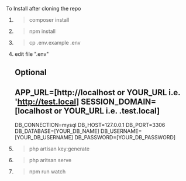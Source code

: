 To Install after cloning the repo

1. > composer install
2. > npm install

3. > cp .env.example .env
4. edit file ".env"

    Optional
    ------------------------------------------------------------------
    APP_URL=[http://localhost or YOUR_URL i.e. 'http://test.local]
    SESSION_DOMAIN=[localhost or YOUR_URL i.e. .test.local]
    ------------------------------------------------------------------

    DB_CONNECTION=mysql
    DB_HOST=127.0.0.1
    DB_PORT=3306
    DB_DATABASE=[YOUR_DB_NAME]
    DB_USERNAME=[YOUR_DB_USERNAME]
    DB_PASSWORD=[YOUR_DB_PASSWORD]

5. > php artisan key:generate
6. > php aritsan serve
7. > npm run watch
